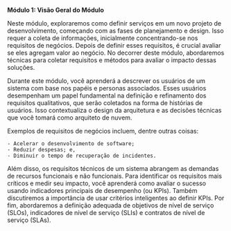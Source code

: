 **Módulo 1: Visão Geral do Módulo**

Neste módulo, exploraremos como definir serviços em um novo projeto de desenvolvimento, começando com as fases de planejamento e design. Isso requer a coleta de informações, inicialmente concentrando-se nos requisitos de negócios. Depois de definir esses requisitos, é crucial avaliar se eles agregam valor ao negócio. No decorrer deste módulo, abordaremos técnicas para coletar requisitos e métodos para avaliar o impacto dessas soluções.

Durante este módulo, você aprenderá a descrever os usuários de um sistema com base nos papéis e personas associados. Esses usuários desempenham um papel fundamental na definição e refinamento dos requisitos qualitativos, que serão coletados na forma de histórias de usuários. Isso contextualiza o design da arquitetura e as decisões técnicas que você tomará como arquiteto de nuvem.

Exemplos de requisitos de negócios incluem, dentre outras coisas:

    - Acelerar o desenvolvimento de software;
    - Reduzir despesas; e,
    - Diminuir o tempo de recuperação de incidentes. 

Além disso, os requisitos técnicos de um sistema abrangem as demandas de recursos funcionais e não funcionais. Para identificar os requisitos mais críticos e medir seu impacto, você aprenderá como avaliar o sucesso usando indicadores principais de desempenho (ou KPIs). Também discutiremos a importância de usar critérios inteligentes ao definir KPIs. Por fim, abordaremos a definição adequada de objetivos de nível de serviço (SLOs), indicadores de nível de serviço (SLIs) e contratos de nível de serviço (SLAs).